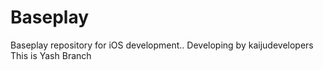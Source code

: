 # Baseplay
Baseplay repository for iOS development..
Developing by kaijudevelopers 
This is Yash Branch 